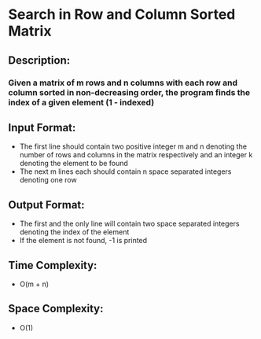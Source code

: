 # Search in Row and Column Sorted Matrix
## Description:
### Given a matrix of m rows and n columns with each row and column sorted in non-decreasing order, the program finds the index of a given element (1 - indexed)
## Input Format:
* The first line should contain two positive integer m and n denoting the number of rows and columns in the matrix respectively and an integer k denoting the element to be found
* The next m lines each should contain n space separated integers denoting one row
## Output Format:
* The first and the only line will contain two space separated integers denoting the index of the element
* If the element is not found, -1 is printed
## Time Complexity: 
* O(m + n)
## Space Complexity: 
* O(1)